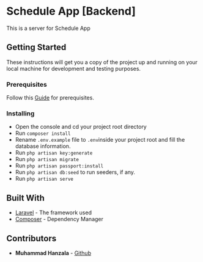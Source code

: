 # Schedule App [Backend]

This is a server for Schedule App

## Getting Started

These instructions will get you a copy of the project up and running on your local machine for development and testing purposes.

### Prerequisites

Follow this [Guide](https://gist.github.com/hootlex/da59b91c628a6688ceb1#file-laravellocal-md) for prerequisites.


### Installing

- Open the console and cd your project root directory
- Run `composer install`
- Rename `.env.example` file to `.env`inside your project root and fill the database information.
- Run `php artisan key:generate`
- Run `php artisan migrate`
- Run `php artisan passport:install`
- Run `php artisan db:seed` to run seeders, if any.
- Run `php artisan serve`

## Built With

* [Laravel](https://laravel.com/docs/5.6) - The framework used
* [Composer](https://getcomposer.org/) - Dependency Manager

## Contributors

* **Muhammad Hanzala** - [Github](https://github.com/muhammadhanzala)
